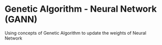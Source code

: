 # Genetic Algorithm - Neural Network (GANN)
Using concepts of Genetic Algorithm to update the weights of Neural Network
